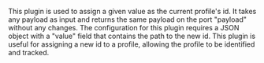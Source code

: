 This plugin is used to assign a given value as the current profile's id. It takes any payload as input and returns the same payload on the port "payload" without any changes. The configuration for this plugin requires a JSON object with a "value" field that contains the path to the new id. This plugin is useful for assigning a new id to a profile, allowing the profile to be identified and tracked.

